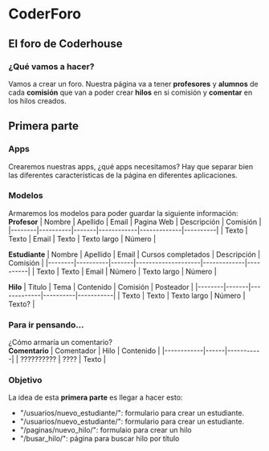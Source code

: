 # CoderForo

## El foro de Coderhouse

### ¿Qué vamos a hacer?
Vamos a crear un foro. Nuestra página va a tener **profesores** y **alumnos** de cada **comisión** que van a poder crear **hilos** en si comisión y **comentar** en los hilos creados.

## Primera parte

### Apps
Crearemos nuestras apps, ¿qué apps necesitamos? Hay que separar bien las diferentes características de la página en diferentes aplicaciones.

### Modelos
Armaremos los modelos para poder guardar la siguiente información:  
**Profesor**
| Nombre | Apellido | Email | Pagina Web | Descripción | Comisión |
|--------|----------|-------|------------|-------------|----------|
| Texto  | Texto    | Email | Texto      | Texto largo | Número   |

**Estudiante**
| Nombre | Apellido | Email | Cursos completados | Descripción | Comisión |
|--------|----------|-------|--------------------|-------------|----------|
| Texto  | Texto    | Email | Número             | Texto largo | Número   |

**Hilo**
| Titulo | Tema  | Contenido   | Comisión | Posteador |
|--------|-------|-------------|----------|-----------|
| Texto  | Texto | Texto largo | Número   | Texto?    |

### Para ir pensando...
¿Cómo armaría un comentario?  
**Comentario**
| Comentador | Hilo | Contenido | 
|------------|------|-----------|
| ?????????? | ???? | Texto     |

### Objetivo
La idea de esta **primera parte** es llegar a hacer esto:
- "/usuarios/nuevo_estudiante/": formulario para crear un estudiante.
- "/usuarios/nuevo_estudiante/": formulario para crear un estudiante.
- "/paginas/nuevo_hilo/": formulaio para crear un hilo
- "/busar_hilo/": página para buscar hilo por título
